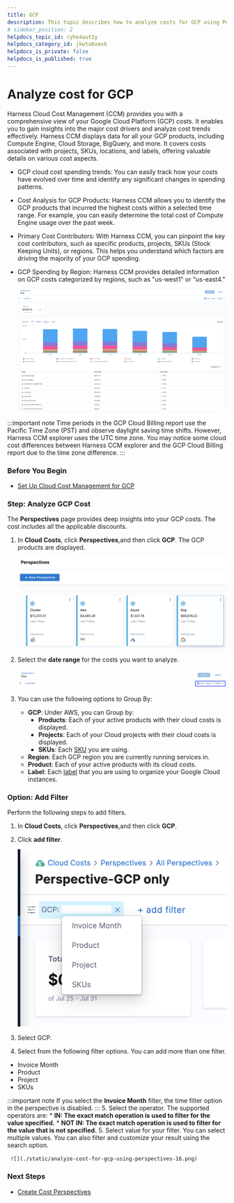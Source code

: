 ```yaml
---
title: GCP 
description: This topic describes how to analyze costs for GCP using Perspectives.
# sidebar_position: 2
helpdocs_topic_id: ryhe4aut1y
helpdocs_category_id: jkwta6oexk
helpdocs_is_private: false
helpdocs_is_published: true
---
```


# Analyze cost for GCP 

Harness Cloud Cost Management (CCM) provides you with a comprehensive view of your Google Cloud Platform (GCP) costs. It enables you to gain insights into the major cost drivers and analyze cost trends effectively. Harness CCM displays data for all your GCP products, including Compute Engine, Cloud Storage, BigQuery, and more. It covers costs associated with projects, SKUs, locations, and labels, offering valuable details on various cost aspects. 
* GCP cloud cost spending trends: You can easily track how your costs have evolved over time and identify any significant changes in spending patterns.
* Cost Analysis for GCP Products: Harness CCM allows you to identify the GCP products that incurred the highest costs within a selected time range. For example, you can easily determine the total cost of Compute Engine usage over the past week.
* Primary Cost Contributors: With Harness CCM, you can pinpoint the key cost contributors, such as specific products, projects, SKUs (Stock Keeping Units), or regions. This helps you understand which factors are driving the majority of your GCP spending.
* GCP Spending by Region: Harness CCM provides detailed information on GCP costs categorized by regions, such as "us-west1" or "us-east4." 
  
    ![](./static/analyze-cost-for-gcp-using-perspectives-12.png)


:::important note
Time periods in the GCP Cloud Billing report use the Pacific Time Zone (PST) and observe daylight saving time shifts. However, Harness CCM explorer uses the UTC time zone. You may notice some cloud cost differences between Harness CCM explorer and the GCP Cloud Billing report due to the time zone difference.
:::


### Before You Begin

* [Set Up Cloud Cost Management for GCP](../../2-getting-started-ccm/4-set-up-cloud-cost-management/set-up-cost-visibility-for-gcp.md)

### Step: Analyze GCP Cost

The **Perspectives** page provides deep insights into your GCP costs. The cost includes all the applicable discounts.

1. In **Cloud Costs**, click **Perspectives**,and then click **GCP**. The GCP products are displayed.
   
     ![](./static/analyze-cost-for-gcp-using-perspectives-13.png)
2. Select the **date range** for the costs you want to analyze.
   
     ![](./static/analyze-cost-for-gcp-using-perspectives-14.png)
3. You can use the following options to Group By:
	* **GCP**: Under AWS, you can Group by:
		+ **Products**: Each of your active products with their cloud costs is displayed.
		+ **Projects**: Each of your Cloud projects with their cloud costs is displayed.
		+ **SKUs**: Each [SKU](https://cloud.google.com/skus) you are using.
	* **Region**: Each GCP region you are currently running services in.
	* **Product**: Each of your active products with its cloud costs.
	* **Label**: Each [label](https://cloud.google.com/resource-manager/docs/creating-managing-labels) that you are using to organize your Google Cloud instances.

### Option: Add Filter

Perform the following steps to add filters.

1. In **Cloud Costs**, click **Perspectives**,and then click **GCP**.
2. Click **add filter**.
   
     ![](./static/analyze-cost-for-gcp-using-perspectives-15.png)

3. Select GCP.
4. Select from the following filter options. You can add more than one filter.

  - Invoice Month
  - Product
  - Project
  - SKUs


:::important note
   If you select the **Invoice Month** filter, the time filter option in the perspective is disabled.
:::
5. Select the operator. The supported operators are:
	* **IN: The exact match operation is used to filter for the value specified.**
	* **NOT IN: The exact match operation is used to filter for the value that is not specified.**
5. Select value for your filter. You can select multiple values. You can also filter and customize your result using the search option.
   
     ![](./static/analyze-cost-for-gcp-using-perspectives-16.png)

### Next Steps

* [Create Cost Perspectives](../1-ccm-perspectives/1-create-cost-perspectives.md)

